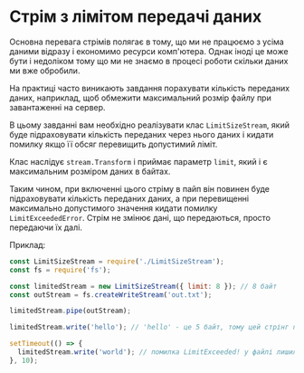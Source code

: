 # Стрім з лімітом передачі даних

Основна перевага стрімів полягає в тому, що ми не працюємо з усіма даними відразу і
економимо ресурси комп'ютера. Однак іноді це може бути і недоліком тому що
ми не знаємо в процесі роботи скільки даних ми вже обробили.

На практиці часто виникають завдання порахувати кількість переданих даних, наприклад, щоб
обмежити максимальний розмір файлу при завантаженні на сервер.

В цьому завданні вам необхідно реалізувати клас `LimitSizeStream`, який буде підраховувати
кількість переданих через нього даних і кидати помилку якщо її обсяг перевищить допустимий
ліміт. 

Клас наслідує `stream.Transform` і приймає параметр `limit`, який і є
максимальним розміром даних в байтах.

Таким чином, при включенні цього стріму в пайп він повинен буде підраховувати кількість
переданих даних, а при перевищенні максимально допустимого значення кидати помилку
`LimitExceededError`. Стрім не змінює дані, що передаються, просто передаючи їх далі.

Приклад: 
```js
const LimitSizeStream = require('./LimitSizeStream');
const fs = require('fs');

const limitedStream = new LimitSizeStream({ limit: 8 }); // 8 байт
const outStream = fs.createWriteStream('out.txt');

limitedStream.pipe(outStream);

limitedStream.write('hello'); // 'hello' - це 5 байт, тому цей стрінг повністю записаний у файл

setTimeout(() => {
  limitedStream.write('world'); // помилка LimitExceeded! у файлі лишилось лише 'hello'
}, 10);

```
